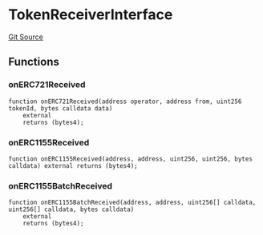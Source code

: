 # TokenReceiverInterface
[Git Source](https://github.com/AstariaXYZ/starport/blob/3b5262d09059b9ae5a2377a67d883d25f8ae5aab/src/interfaces/TokenReceiverInterface.sol)


## Functions
### onERC721Received


```solidity
function onERC721Received(address operator, address from, uint256 tokenId, bytes calldata data)
    external
    returns (bytes4);
```

### onERC1155Received


```solidity
function onERC1155Received(address, address, uint256, uint256, bytes calldata) external returns (bytes4);
```

### onERC1155BatchReceived


```solidity
function onERC1155BatchReceived(address, address, uint256[] calldata, uint256[] calldata, bytes calldata)
    external
    returns (bytes4);
```


